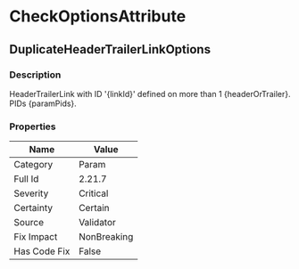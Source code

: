 ﻿---  
uid: Validator_2_21_7  
---

# CheckOptionsAttribute

## DuplicateHeaderTrailerLinkOptions

### Description

HeaderTrailerLink with ID '{linkId}' defined on more than 1 {headerOrTrailer}. PIDs {paramPids}.

### Properties

| Name         | Value       |
| ------------ | ----------- |
| Category     | Param       |
| Full Id      | 2.21.7      |
| Severity     | Critical    |
| Certainty    | Certain     |
| Source       | Validator   |
| Fix Impact   | NonBreaking |
| Has Code Fix | False       |
